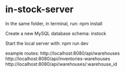 # in-stock-server

In the same folder, in terminal, run:  npm install

Create a new MySQL database schema: instock

Start the local server with: npm run dev

example routes: http://localhost:8080/api/warehouses
http://localhost:8080/api/inventories-warehouses
http://localhost:8080/api/warehouses/:warehouse_id